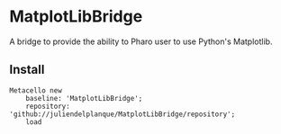 # MatplotLibBridge
A bridge to provide the ability to Pharo user to use Python's Matplotlib.

## Install
```
Metacello new
    baseline: 'MatplotLibBridge';
    repository: 'github://juliendelplanque/MatplotLibBridge/repository';
    load
```
